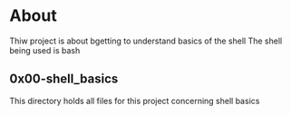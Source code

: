 # About
Thiw project is about bgetting to understand basics of the shell
The shell being used is bash
## 0x00-shell_basics
This directory holds all files for this project concerning shell basics

